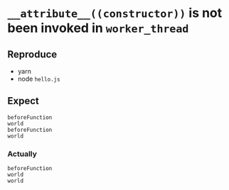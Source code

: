 # `__attribute__((constructor))` is not been invoked in `worker_thread`

## Reproduce

- yarn
- node `hello.js`

## Expect

```
beforeFunction
world
beforeFunction
world
```

### Actually

```
beforeFunction
world
world
```